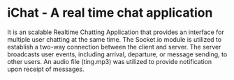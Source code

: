 # iChat - A real time chat application

It is an scalable Realtime Chatting Application that provides an interface for multiple user chatting at the same time.
The Socket.io module is utilized to establish a two-way connection between the client and server.
The server broadcasts user events, including arrival, departure, or message sending, to other users.
An audio file (ting.mp3) was utilized to provide notification upon receipt of messages.
